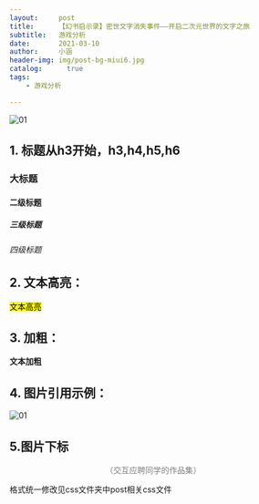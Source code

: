 ```yaml
---
layout:     post
title:      【幻书启示录】密世文字消失事件——开启二次元世界的文字之旅
subtitle:   游戏分析
date:       2021-03-10
author:     小涵
header-img: img/post-bg-miui6.jpg
catalog: 	  true
tags:
    - 游戏分析

---
```


![01]({{site.baseurl}}/img-post/20210303/01.png)


## 1. 标题从h3开始，h3,h4,h5,h6
### 大标题
#### 二级标题
##### 三级标题
###### 四级标题

## 2. 文本高亮：
<mark>文本高亮</mark>

## 3. 加粗：
**文本加粗**

## 4. 图片引用示例：
![01]({{site.baseurl}}/img-post/20210301/01.png)

## 5.图片下标
<center><span style = "color:grey">（交互应聘同学的作品集）</span></center>

格式统一修改见css文件夹中post相关css文件
